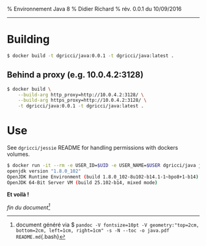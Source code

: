 % Environnement Java 8
% Didier Richard
% rév. 0.0.1 du 10/09/2016

---

# Building #

```bash
$ docker build -t dgricci/java:0.0.1 -t dgricci/java:latest .
```

## Behind a proxy (e.g. 10.0.4.2:3128) ##

```bash
$ docker build \
    --build-arg http_proxy=http://10.0.4.2:3128/ \
    --build-arg https_proxy=http://10.0.4.2:3128/ \
    -t dgricci/java:0.0.1 -t dgricci/java:latest .
```

# Use #

See `dgricci/jessie` README for handling permissions with dockers volumes.

```bash
$ docker run -it --rm -e USER_ID=$UID -e USER_NAME=$USER dgricci/java java -version
openjdk version "1.8.0_102"
OpenJDK Runtime Environment (build 1.8.0_102-8u102-b14.1-1~bpo8+1-b14)
OpenJDK 64-Bit Server VM (build 25.102-b14, mixed mode)
```

__Et voilà !__


_fin du document[^pandoc_gen]_

[^pandoc_gen]: document généré via $ `pandoc -V fontsize=10pt -V geometry:"top=2cm, bottom=2cm, left=1cm, right=1cm" -s -N --toc -o java.pdf README.md`{.bash}

